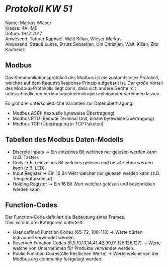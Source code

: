 # *Protokoll KW 51*

  Name: Markus Wieser   
  Klasse: 4AHME   
  Datum: 19.12.2017   
  Anwesend: Tuttner Raphael, Waltl Kilian, Wieser Markus    
  Abwesend: Strauß Lukas, Strutz Sebastian, Uhl Christian, Waltl Kilian, Zitz Karlheinz
  
  ## **Modbus**
  
  Das Kommunikationsprotokoll des Modbus ist ein zustandsloses Protokoll, welches auf dem Request/Response Prinzip aufgebaut ist.
  Der große Vorteil des Modbus-Protokolls liegt darin, dass sich andere Geräte mit unterschiedlichen Verbindungstechnologien miteinander verbinden lassen.

Es gibt drei unterschiedliche Varianten zur Datenübertragung:

* Modbus ASCII   (textuelle byteweise Übertragung)     
* Modbus RTU     (Remote Terminal Unit, binäre byteweise Übertragung)      
* Modbus TCP     (Übertragung in TCP Paketen)   

## **Tabellen des Modbus Daten-Modells**

* Discrete Inputs  -> Ein einzelnes Bit welches nur gelesen werden kann (z.B. Taster).    
* Coils            -> Ein einzelnes Bit welches gelesen und beschrieben werden kann (z.B. LED).     
* Input Register   -> Ein 16 Bit Wert welcher nur gelesen werden kann (z.B. Temperatursensor).    
* Holding Register -> Ein 16 Bit Wert welcher gelesen und beschrieben werden kann.    

## **Function-Codes**

Der Function-Code definiert die Bedeutung eines Frames.   
Dies wird in drei Kategorien unterteilt:

* User defined Function Codes (65-72, 100-110)                    -> Werte dürfen individuell verwendet werden.    
* Reserved Function Codes (8,9,10,13,14,41,42,90,91,125,126,127)  -> Werte welche von Unternehmen für Produkte verwendet werden.    
* Public Function Codes(Alle Restlichen Werte)                    -> Werte welche von der Modbus.org community festgelegt werden.   

